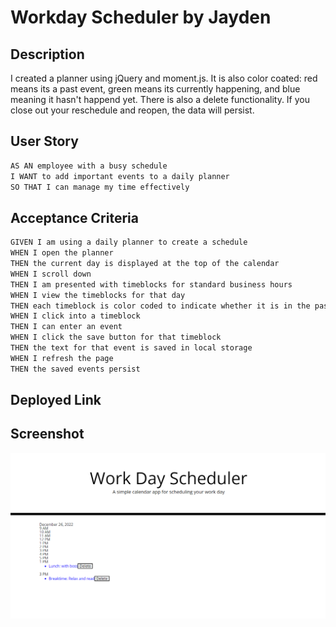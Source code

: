 # Workday Scheduler by Jayden

## Description

I created a planner using jQuery and moment.js. It is also color coated: red means its a past event, green means its currently happening, and blue meaning it hasn't happend yet. There is also a delete functionality. If you close out your reschedule and reopen, the data will persist.

## User Story

```md
AS AN employee with a busy schedule
I WANT to add important events to a daily planner
SO THAT I can manage my time effectively
```

## Acceptance Criteria

```md
GIVEN I am using a daily planner to create a schedule
WHEN I open the planner
THEN the current day is displayed at the top of the calendar
WHEN I scroll down
THEN I am presented with timeblocks for standard business hours
WHEN I view the timeblocks for that day
THEN each timeblock is color coded to indicate whether it is in the past, present, or future
WHEN I click into a timeblock
THEN I can enter an event
WHEN I click the save button for that timeblock
THEN the text for that event is saved in local storage
WHEN I refresh the page
THEN the saved events persist
```

## Deployed Link



## Screenshot

![Screenshot](./workdayscheduler.PNG)
